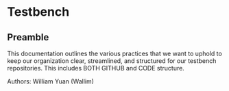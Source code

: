 # Testbench

## Preamble
This documentation outlines the various practices that we want to uphold to keep our organization clear, streamlined, and structured for our testbench repositories. 
This includes BOTH GITHUB and CODE structure.

Authors: William Yuan (Wallim)
